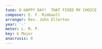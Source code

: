 ```yaml
---
tune: O HAPPY DAY!  THAT FIXED MY CHOICE
composer: E. F. Rimbault
arranger: Rev. John Ellerton
year: '-'
meter: L. M. P.
key: G Major
anacrusis: 0
---
```

